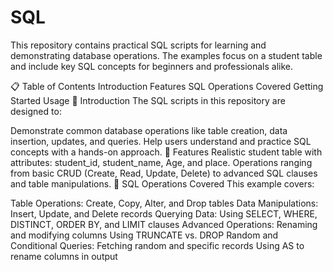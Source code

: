 # SQL
This repository contains practical SQL scripts for learning and demonstrating database operations. The examples focus on a student table and include key SQL concepts for beginners and professionals alike.

📋 Table of Contents
Introduction
Features
SQL Operations Covered
Getting Started
Usage
🔰 Introduction
The SQL scripts in this repository are designed to:

Demonstrate common database operations like table creation, data insertion, updates, and queries.
Help users understand and practice SQL concepts with a hands-on approach.
🌟 Features
Realistic student table with attributes: student_id, student_name, Age, and place.
Operations ranging from basic CRUD (Create, Read, Update, Delete) to advanced SQL clauses and table manipulations.
📌 SQL Operations Covered
This example covers:

Table Operations:
Create, Copy, Alter, and Drop tables
Data Manipulations:
Insert, Update, and Delete records
Querying Data:
Using SELECT, WHERE, DISTINCT, ORDER BY, and LIMIT clauses
Advanced Operations:
Renaming and modifying columns
Using TRUNCATE vs. DROP
Random and Conditional Queries:
Fetching random and specific records
Using AS to rename columns in output
